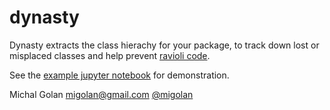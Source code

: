 # dynasty

Dynasty extracts the class hierachy for your package, to track down lost or misplaced classes and help prevent [ravioli code](https://docs.python-guide.org/writing/structure).

See the [example jupyter notebook](https://github.com/migolan/dynasty/blob/main/example.ipynb) for demonstration.

Michal Golan [migolan@gmail.com](mailto:migolan@gmail.com) [@migolan](https://github.com/migolan)
